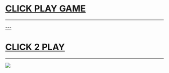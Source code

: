 <h1><a href="https://k12guru.nl">CLICK PLAY GAME</h1>
<HR>---
<H1><a href="https://subjectnotes.website/">CLICK 2 PLAY </a></H1>
<HR>

<a href="https://k12guru.nl"><img src="https://1lesson1.email/gamez.png"></a>















